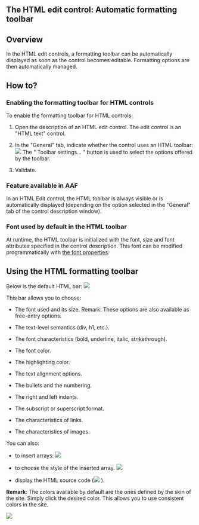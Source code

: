 


## The HTML edit control: Automatic formatting toolbar
			



<a name="NOTE1"></a>
<a name="NOTE1_1"></a>


## Overview
<a name="overview_ELTTEXTE000143"></a>
In the HTML edit controls, a formatting toolbar can be automatically displayed as soon as the control becomes editable. Formatting options are then automatically managed.

<a name="NOTE2"></a>
<a name="NOTE2_1"></a>


## How to?
<a name="how_ELTTEXTE000167"></a>


### Enabling the formatting toolbar for HTML controls
<a name="enabling_the_formatting_toolbar_for_html_controls_ELTPARAGRAPHE000018"></a>

To enable the formatting toolbar for HTML controls:

1. Open the description of an HTML edit control. The edit control is an "HTML text" control. 

2. In the "General" tab, indicate whether the control uses an HTML toolbar: 
![](https://doc.pcsoft.fr/en-US/images/image.awp?langid=3&name=HTML_ConfigBarreWB%20-%20HC%20N%B0002.gif)
 The " Toolbar settings... " button is used to select the options offered by the toolbar. 

3. Validate.



<a name="NOTE2_2"></a>


### Feature available in AAF
<a name="feature_available_aaf_ELTPARAGRAPHE000035"></a>

In an HTML Edit control, the HTML toolbar is always visible or is automatically displayed (depending on the option selected in the "General" tab of the control description window). 
<a name="NOTE2_3"></a>


### Font used by default in the HTML toolbar
<a name="font_used_default_the_html_toolbar_ELTPARAGRAPHE000042"></a>

At runtime, the HTML toolbar is initialized with the font, size and font attributes specified in the control description. This font can be modified programmatically with [the font properties](../Proprietes/2515045.md). 

<a name="NOTE3"></a>
<a name="NOTE3_1"></a>


## Using the HTML formatting toolbar
<a name="using_the_html_formatting_toolbar_ELTTEXTE000203"></a>
Below is the default HTML bar: 
![](https://doc.pcsoft.fr/en-US/images/image.awp?langid=3&name=HTML_Barre_WB%20-%20HC%20N%B0003.gif)


This bar allows you to choose: 

- The font used and its size. 
	Remark: These options are also available as free-entry options.

- The text-level semantics (div, h1, etc.).

- The font characteristics (bold, underline, italic, strikethrough). 

- The font color.

- The highlighting color.

- The text alignment options. 

- The bullets and the numbering. 

- The right and left indents. 

- The subscript or superscript format. 

- The characteristics of links. 

- The characteristics of images. 




You can also: 

- to insert arrays: ![](https://doc.pcsoft.fr/en-US/images/image.awp?langid=3&name=HTML_Barre_Tableau%20-%20HC%20N%B0004.gif)


- to choose the style of the inserted array. 
![](https://doc.pcsoft.fr/en-US/images/image.awp?langid=3&name=HTML_Barre_Tableau%20-%20HC%20N%B0006.gif&type=thumb)


- display the HTML source code (![](https://doc.pcsoft.fr/en-US/images/image.awp?langid=3&name=HTML_Barre_WB%20-%20HC%20N%B0003%201.gif)
).  




**Remark**: 
The colors available by default are the ones defined by the skin of the site. Simply click the desired color. This allows you to use consistent colors in the site.

![](https://doc.pcsoft.fr/en-US/images/image.awp?langid=3&name=HTML_Barre_WBCouleur%20-%20HC%20N%B0004.gif)



